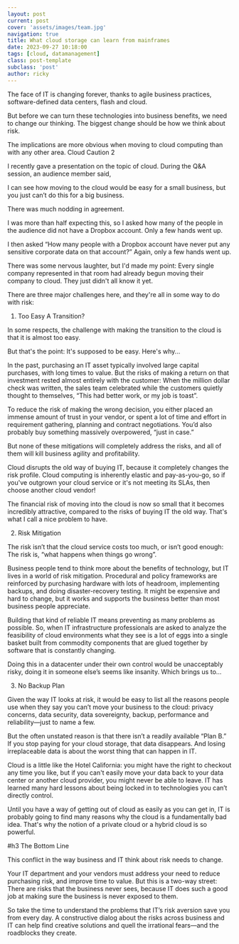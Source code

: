 ```yaml
---
layout: post
current: post
cover: 'assets/images/team.jpg'
navigation: true
title: What cloud storage can learn from mainframes
date: 2023-09-27 10:18:00
tags: [cloud, datamanagement]
class: post-template
subclass: 'post'
author: ricky
---
```


The face of IT is changing forever, thanks to agile business practices, software-defined data centers, flash and cloud.

But before we can turn these technologies into business benefits, we need to change our thinking. The biggest change should be how we think about risk.

The implications are more obvious when moving to cloud computing than with any other area.
Cloud Caution 2

I recently gave a presentation on the topic of cloud. During the Q&A session, an audience member said,

I can see how moving to the cloud would be easy for a small business, but you just can’t do this for a big business.

There was much nodding in agreement.

I was more than half expecting this, so I asked how many of the people in the audience did not have a Dropbox account. Only a few hands went up.

I then asked “How many people with a Dropbox account have never put any sensitive corporate data on that account?” Again, only a few hands went up.

There was some nervous laughter, but I'd made my point: Every single company represented in that room had already begun moving their company to cloud. They just didn't all know it yet.

There are three major challenges here, and they're all in some way to do with risk:

1. Too Easy A Transition?

In some respects, the challenge with making the transition to the cloud is that it is almost too easy.

But that's the point: It's supposed to be easy. Here's why...

In the past, purchasing an IT asset typically involved large capital purchases, with long times to value. But the risks of making a return on that investment rested almost entirely with the customer: When the million dollar check was written, the sales team celebrated while the customers quietly thought to themselves, “This had better work, or my job is toast”.

To reduce the risk of making the wrong decision, you either placed an immense amount of trust in your vendor, or spent a lot of time and effort in requirement gathering, planning and contract negotiations. You’d also probably buy something massively overpowered, “just in case.”

But none of these mitigations will completely address the risks, and all of them will kill business agility and profitability.

Cloud disrupts the old way of buying IT, because it completely changes the risk profile. Cloud computing is inherently elastic and pay-as-you-go, so if you've outgrown your cloud service or it's not meeting its SLAs, then choose another cloud vendor!

The financial risk of moving into the cloud is now so small that it becomes incredibly attractive, compared to the risks of buying IT the old way. That's what I call a nice problem to have.

2. Risk Mitigation

The risk isn’t that the cloud service costs too much, or isn’t good enough: The risk is, “what happens when things go wrong”.

Business people tend to think more about the benefits of technology, but IT lives in a world of risk mitigation. Procedural and policy frameworks are reinforced by purchasing hardware with lots of headroom, implementing backups, and doing disaster-recovery testing. It might be expensive and hard to change, but it works and supports the business better than most business people appreciate.

Building that kind of reliable IT means preventing as many problems as possible. So, when IT infrastructure professionals are asked to analyze the feasibility of cloud environments what they see is a lot of eggs into a single basket built from commodity components that are glued together by software that is constantly changing.

Doing this in a datacenter under their own control would be unacceptably risky, doing it in someone else’s seems like insanity. Which brings us to...

3. No Backup Plan

Given the way IT looks at risk, it would be easy to list all the reasons people use when they say you can’t move your business to the cloud: privacy concerns, data security, data sovereignty, backup, performance and reliability—just to name a few.

But the often unstated reason is that there isn’t a readily available “Plan B.” If you stop paying for your cloud storage, that data disappears. And losing irreplaceable data is about the worst thing that can happen in IT.

Cloud is a little like the Hotel California: you might have the right to checkout any time you like, but if you can't easily move your data back to your data center or another cloud provider, you might never be able to leave. IT has learned many hard lessons about being locked in to technologies you can’t directly control.

Until you have a way of getting out of cloud as easily as you can get in, IT is probably going to find many reasons why the cloud is a fundamentally bad idea. That's why the notion of a private cloud or a hybrid cloud is so powerful.

#h3 The Bottom Line

This conflict in the way business and IT think about risk needs to change.

Your IT department and your vendors must address your need to reduce purchasing risk, and improve time to value. But this is a two-way street: There are risks that the business never sees, because IT does such a good job at making sure the business is never exposed to them.

So take the time to understand the problems that IT’s risk aversion save you from every day. A constructive dialog about the risks across business and IT can help find creative solutions and quell the irrational fears—and the roadblocks they create.
